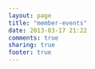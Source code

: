 ```yaml
---
layout: page
title: "member-events"
date: 2013-03-17 21:22
comments: true
sharing: true
footer: true
---
```

